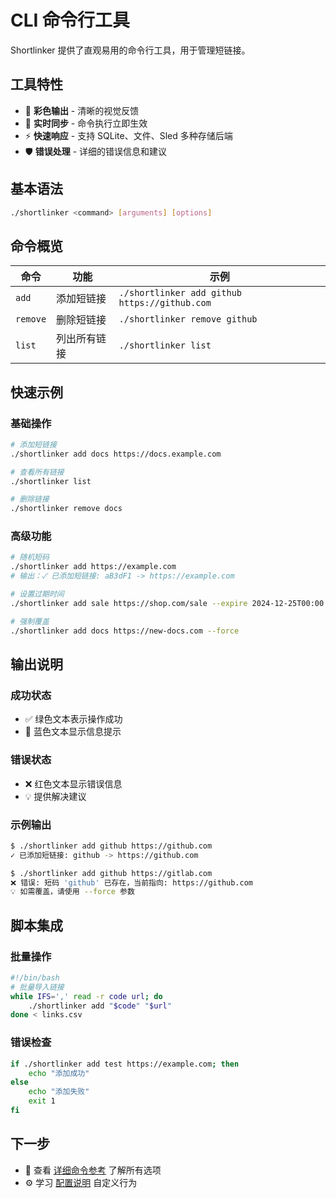 # CLI 命令行工具

Shortlinker 提供了直观易用的命令行工具，用于管理短链接。

## 工具特性

- 🎨 **彩色输出** - 清晰的视觉反馈
- 🔄 **实时同步** - 命令执行立即生效  
- ⚡ **快速响应** - 支持 SQLite、文件、Sled 多种存储后端
- 🛡️ **错误处理** - 详细的错误信息和建议

## 基本语法

```bash
./shortlinker <command> [arguments] [options]
```

## 命令概览

| 命令 | 功能 | 示例 |
|------|------|------|
| `add` | 添加短链接 | `./shortlinker add github https://github.com` |
| `remove` | 删除短链接 | `./shortlinker remove github` |
| `list` | 列出所有链接 | `./shortlinker list` |

## 快速示例

### 基础操作
```bash
# 添加短链接
./shortlinker add docs https://docs.example.com

# 查看所有链接
./shortlinker list

# 删除链接
./shortlinker remove docs
```

### 高级功能
```bash
# 随机短码
./shortlinker add https://example.com
# 输出：✓ 已添加短链接: aB3dF1 -> https://example.com

# 设置过期时间
./shortlinker add sale https://shop.com/sale --expire 2024-12-25T00:00:00Z

# 强制覆盖
./shortlinker add docs https://new-docs.com --force
```

## 输出说明

### 成功状态
- ✅ 绿色文本表示操作成功
- 🔵 蓝色文本显示信息提示

### 错误状态  
- ❌ 红色文本显示错误信息
- 💡 提供解决建议

### 示例输出
```bash
$ ./shortlinker add github https://github.com
✓ 已添加短链接: github -> https://github.com

$ ./shortlinker add github https://gitlab.com
❌ 错误: 短码 'github' 已存在，当前指向: https://github.com
💡 如需覆盖，请使用 --force 参数
```

## 脚本集成

### 批量操作
```bash
#!/bin/bash
# 批量导入链接
while IFS=',' read -r code url; do
    ./shortlinker add "$code" "$url"
done < links.csv
```

### 错误检查
```bash
if ./shortlinker add test https://example.com; then
    echo "添加成功"
else
    echo "添加失败"
    exit 1
fi
```

## 下一步

- 📖 查看 [详细命令参考](/cli/commands) 了解所有选项
- ⚙️ 学习 [配置说明](/config/) 自定义行为

